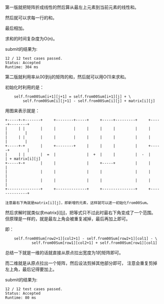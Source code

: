 第一版就把矩阵折成线性的然后算从最左上元素到当前元素的线性和。

然后就可以求每一行的和。

最后相加。

求和的时间复杂度为O(n)。

submit的结果为:
```
12 / 12 test cases passed.
Status: Accepted
Runtime: 304 ms
```

第二版就利用率从00到ij的矩阵的和，然后就可以用O(1)来求和。

初始化时利用的是：

```
    self.from00Sum[i+1][j+1] = self.from00Sum[i+1][j] + \
        self.from00Sum[i][j+1] - self.from00Sum[i][j] + matrix[i][j]
```

用图来表示就是：

```
+-----+-+-------+     +--------+-----+     +-----+---------+     +-----+--------+
|     | |       |     |        |     |     |     |         |     |     |        |
|     | |       |     |        |     |     |     |         |     |     |        |
+-----+-+       |     +--------+     |     |     |         |     +-----+        |
|     | |       |  =  |              |  +  |     |         |  -  |              | + matrix[i][j]
+-----+-+       |     |              |     +-----+         |     |              |
|               |     |              |     |               |     |              |
|               |     |              |     |               |     |              |
+---------------+     +--------------+     +---------------+     +--------------+

注意最右下角就是matrix[i][j]，即新增的元素，这样就可以逐一初始化from00Sum。
```

然后求解时就类似求matrix[i][j]，把等式只不过此时最右下角变成了一个范围。
但原理是一样的，就是最左上角会被重复减掉，最后再加上即可。

即：

```
    self.from00Sum[row2+1][col2+1] - self.from00Sum[row2+1][col1] - \
            self.from00Sum[row1][col2+1] + self.from00Sum[row1][col1]
```

总结一下就是一维的话就直接从原点拉出宽度为1的矩阵即可。

而二维就是从原点拉出一个矩阵，然后设法剪掉其他部分即可，
注意会重复剪掉左上角，最后记得要加上。

submit的结果为:
```
12 / 12 test cases passed.
Status: Accepted
Runtime: 80 ms
```
